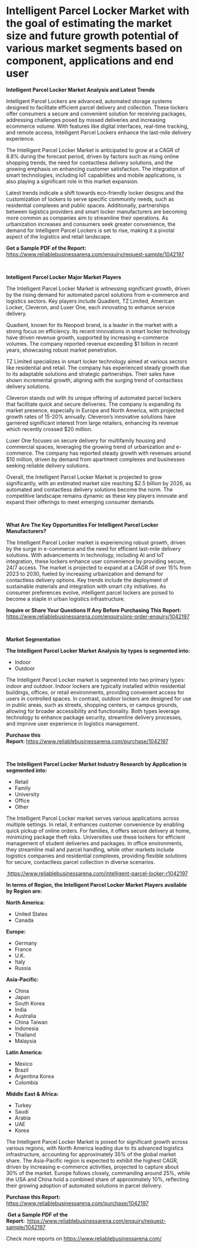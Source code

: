 <p><h1>Intelligent Parcel Locker Market with the goal of estimating the market size and future growth potential of various market segments based on component, applications and end user</h1></p><p><strong>Intelligent Parcel Locker Market Analysis and Latest Trends</strong></p>
<p><p>Intelligent Parcel Lockers are advanced, automated storage systems designed to facilitate efficient parcel delivery and collection. These lockers offer consumers a secure and convenient solution for receiving packages, addressing challenges posed by missed deliveries and increasing ecommerce volume. With features like digital interfaces, real-time tracking, and remote access, Intelligent Parcel Lockers enhance the last-mile delivery experience.</p><p>The Intelligent Parcel Locker Market is anticipated to grow at a CAGR of 8.8% during the forecast period, driven by factors such as rising online shopping trends, the need for contactless delivery solutions, and the growing emphasis on enhancing customer satisfaction. The integration of smart technologies, including IoT capabilities and mobile applications, is also playing a significant role in this market expansion.</p><p>Latest trends indicate a shift towards eco-friendly locker designs and the customization of lockers to serve specific community needs, such as residential complexes and public spaces. Additionally, partnerships between logistics providers and smart locker manufacturers are becoming more common as companies aim to streamline their operations. As urbanization increases and consumers seek greater convenience, the demand for Intelligent Parcel Lockers is set to rise, making it a pivotal aspect of the logistics and retail landscape.</p></p>
<p><strong>Get a Sample PDF of the Report:&nbsp;</strong> <a href="https://www.reliablebusinessarena.com/enquiry/request-sample/1042197?utm_campaign=2033&utm_medium=2&utm_source=Github&utm_content=ia&utm_term=04042025&utm_id=intelligent-parcel-locker">https://www.reliablebusinessarena.com/enquiry/request-sample/1042197</a></p>
<p>&nbsp;</p>
<p><strong>Intelligent Parcel Locker Major Market Players</strong></p>
<p><p>The Intelligent Parcel Locker Market is witnessing significant growth, driven by the rising demand for automated parcel solutions from e-commerce and logistics sectors. Key players include Quadient, TZ Limited, American Locker, Cleveron, and Luxer One, each innovating to enhance service delivery.</p><p>Quadient, known for its Neopost brand, is a leader in the market with a strong focus on efficiency. Its recent innovations in smart locker technology have driven revenue growth, supported by increasing e-commerce volumes. The company reported revenue exceeding $1 billion in recent years, showcasing robust market penetration.</p><p>TZ Limited specializes in smart locker technology aimed at various sectors like residential and retail. The company has experienced steady growth due to its adaptable solutions and strategic partnerships. Their sales have shown incremental growth, aligning with the surging trend of contactless delivery solutions.</p><p>Cleveron stands out with its unique offering of automated parcel lockers that facilitate quick and secure deliveries. The company is expanding its market presence, especially in Europe and North America, with projected growth rates of 15-20% annually. Cleveron’s innovative solutions have garnered significant interest from large retailers, enhancing its revenue which recently crossed $20 million.</p><p>Luxer One focuses on secure delivery for multifamily housing and commercial spaces, leveraging the growing trend of urbanization and e-commerce. The company has reported steady growth with revenues around $10 million, driven by demand from apartment complexes and businesses seeking reliable delivery solutions.</p><p>Overall, the Intelligent Parcel Locker Market is projected to grow significantly, with an estimated market size reaching $2.5 billion by 2026, as automated and contactless delivery solutions become the norm. The competitive landscape remains dynamic as these key players innovate and expand their offerings to meet emerging consumer demands.</p></p>
<p>&nbsp;</p>
<p><strong>What Are The Key Opportunities For Intelligent Parcel Locker Manufacturers?</strong></p>
<p><p>The Intelligent Parcel Locker market is experiencing robust growth, driven by the surge in e-commerce and the need for efficient last-mile delivery solutions. With advancements in technology, including AI and IoT integration, these lockers enhance user convenience by providing secure, 24/7 access. The market is projected to expand at a CAGR of over 15% from 2023 to 2030, fueled by increasing urbanization and demand for contactless delivery options. Key trends include the deployment of sustainable materials and integration with smart city initiatives. As consumer preferences evolve, intelligent parcel lockers are poised to become a staple in urban logistics infrastructure.</p></p>
<p><strong>Inquire or Share Your Questions If Any Before Purchasing This Report:</strong> <a href="https://www.reliablebusinessarena.com/enquiry/pre-order-enquiry/1042197?utm_campaign=2033&utm_medium=2&utm_source=Github&utm_content=ia&utm_term=04042025&utm_id=intelligent-parcel-locker">https://www.reliablebusinessarena.com/enquiry/pre-order-enquiry/1042197</a></p>
<p>&nbsp;</p>
<p><strong>Market Segmentation</strong></p>
<p><strong>The Intelligent Parcel Locker Market Analysis by types is segmented into:</strong></p>
<p><ul><li>Indoor</li><li>Outdoor</li></ul></p>
<p><p>The Intelligent Parcel Locker market is segmented into two primary types: indoor and outdoor. Indoor lockers are typically installed within residential buildings, offices, or retail environments, providing convenient access for users in controlled spaces. In contrast, outdoor lockers are designed for use in public areas, such as streets, shopping centers, or campus grounds, allowing for broader accessibility and functionality. Both types leverage technology to enhance package security, streamline delivery processes, and improve user experience in logistics management.</p></p>
<p><strong>Purchase this Report:&nbsp;</strong><a href="https://www.reliablebusinessarena.com/purchase/1042197?utm_campaign=2033&utm_medium=2&utm_source=Github&utm_content=ia&utm_term=04042025&utm_id=intelligent-parcel-locker">https://www.reliablebusinessarena.com/purchase/1042197</a></p>
<p>&nbsp;</p>
<p><strong>The Intelligent Parcel Locker Market Industry Research by Application is segmented into:</strong></p>
<p><ul><li>Retail</li><li>Family</li><li>University</li><li>Office</li><li>Other</li></ul></p>
<p><p>The Intelligent Parcel Locker market serves various applications across multiple settings. In retail, it enhances customer convenience by enabling quick pickup of online orders. For families, it offers secure delivery at home, minimizing package theft risks. Universities use these lockers for efficient management of student deliveries and packages. In office environments, they streamline mail and parcel handling, while other markets include logistics companies and residential complexes, providing flexible solutions for secure, contactless parcel collection in diverse scenarios.</p></p>
<p><a href="https://www.reliablebusinessarena.com/intelligent-parcel-locker-r1042197?utm_campaign=2033&utm_medium=2&utm_source=Github&utm_content=ia&utm_term=04042025&utm_id=intelligent-parcel-locker">&nbsp;https://www.reliablebusinessarena.com/intelligent-parcel-locker-r1042197</a></p>
<p><strong>In terms of Region, the Intelligent Parcel Locker Market Players available by Region are:</strong></p>
<p>
    <p> <strong> North America: </strong>
        <ul>
            <li>United States</li>
            <li>Canada</li>
        </ul>
        </p> 
    <p> <strong> Europe: </strong>
        <ul>
            <li>Germany</li>
            <li>France</li>
            <li>U.K.</li>
            <li>Italy</li>
            <li>Russia</li>
        </ul>
        </p> 
    <p> <strong> Asia-Pacific: </strong>
        <ul>
            <li>China</li>
            <li>Japan</li>
            <li>South Korea</li>
            <li>India</li>
            <li>Australia</li>
            <li>China Taiwan</li>
            <li>Indonesia</li>
            <li>Thailand</li>
            <li>Malaysia</li>
        </ul>
        </p> 
    <p> <strong> Latin America: </strong>
        <ul>
            <li>Mexico</li>
            <li>Brazil</li>
            <li>Argentina Korea</li>
            <li>Colombia</li>
        </ul>
        </p> 
    <p> <strong> Middle East & Africa: </strong>
        <ul>
            <li>Turkey</li>
            <li>Saudi</li>
            <li>Arabia</li>
            <li>UAE</li>
            <li>Korea</li>
        </ul>
    </p>
    </p>
<p><p>The Intelligent Parcel Locker Market is poised for significant growth across various regions, with North America leading due to its advanced logistics infrastructure, accounting for approximately 35% of the global market share. The Asia-Pacific region is expected to exhibit the highest CAGR, driven by increasing e-commerce activities, projected to capture about 30% of the market. Europe follows closely, commanding around 25%, while the USA and China hold a combined share of approximately 10%, reflecting their growing adoption of automated solutions in parcel delivery.</p></p>
<p><strong>Purchase this Report: </strong><a href="https://www.reliablebusinessarena.com/purchase/1042197?utm_campaign=2033&utm_medium=2&utm_source=Github&utm_content=ia&utm_term=04042025&utm_id=intelligent-parcel-locker">https://www.reliablebusinessarena.com/purchase/1042197</a></p>
<p>&nbsp;<strong>Get a Sample PDF of the Report:&nbsp;&nbsp;</strong><a href="https://www.reliablebusinessarena.com/enquiry/request-sample/1042197?utm_campaign=2033&utm_medium=2&utm_source=Github&utm_content=ia&utm_term=04042025&utm_id=intelligent-parcel-locker">https://www.reliablebusinessarena.com/enquiry/request-sample/1042197</a></p>
<p><strong></strong></p>
<p>Check more reports on <a href="https://www.reliablebusinessarena.com/?utm_campaign=2033&utm_medium=2&utm_source=Github&utm_content=ia&utm_term=04042025&utm_id=intelligent-parcel-locker">https://www.reliablebusinessarena.com/</a></p>